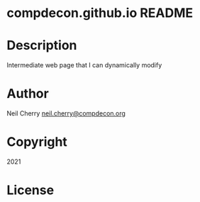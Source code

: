 # compdecon.github.io README

# Description
Intermediate web page that I can dynamically modify

# Author
Neil Cherry neil.cherry@compdecon.org

# Copyright
2021

# License

